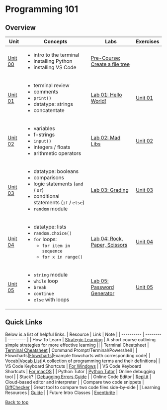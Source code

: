 # <a id="top"></a>Programming 101

## Overview

| Unit| Concepts| Labs| Exercises|
| ----|-------- | --- |------ | 
| [Unit 00](/programming_101/practice/unit_0/exercise_1.md) | <ul><li>intro to the terminal</li> <li>installing Python</li> <li>installing VS Code</li></ul>                                                          |[Pre-Course: Create a file tree](/programming_101/practice/unit_0/exercise_1.md)                                    ||                               |
| [Unit 01](/units/unit_01.md) | <ul><li>terminal review</li> <li>comments</li> <li>`print()`</li> <li>datatype: strings</li> <li>concatentate</li>                                      | [Lab 01: Hello World!](/labs/hello.md)                                                               | [Unit 01 ](/practice/unit_1/) |
| [Unit 02](/units/unit-2.md) | <ul><li>variables</li> <li>f-strings</li> <li>`input()`</li> <li>integers / floats</li> <li>arithmetic operators</li>     </ul>                                                           | [Lab 02: Mad Libs](/labs/madlibs.md)                                                                                                                                                                                                | [Unit 02 ](/practice/unit_2)  |
| [Unit 03](/units/unit-3.md) | <ul><li>datatype: booleans</li> <li>comparisons</li><li>logic statements (`and` / `or`)</li><li>conditional statements (`if` / `else`)</li> <li>`random` module</li> </ul>           | [Lab 03: Grading](/labs/grading.md)                                                                                                                                                                                                                                                                                                                                                                          | [Unit 03 ](/practice/unit_3/) |
| [Unit 04](/units/unit-4.md) | <ul><li>datatype: lists</li> <li>`random.choice()`</li> <li>`for` loops: <ul><li>`for item in sequence`</li><li>`for x in range()`</li></ul></li> </ul> | [Lab 04: Rock, Paper, Scissors](/labs/rps.md) |                                                                                                                                                                                                                                                                                                                                 [Unit 04 ](/practice/unit_4)  |
| [Unit 05](/units/unit-5.md) | <ul><li>`string` module</li> <li>`while` loop</li><li>`break`</li> <li>`continue`</li> <li>`else` with loops</li></ul>                                  | [Lab 05: Password Generator](/labs/password_generator.md)                                                                                                                                                                                                                                                                                                                                                                                                         | [Unit 05 ](/practice/unit_5/) |

## Quick Links

Below is a list of helpful links.
| Resource | Link | Note |
| ---------- | -------- | --------- |
| How To Learn | [Strategic Learning](/docs/how_to_learn/) | A short course outlining simple strategies for more effective learning ||
| Terminal Cheatsheet | [Terminal Cheatsheet](/docs/terminal_cheatsheet.md) | Command Prompt/Terminal/Powershell |
| Flowcharts|[Flowcharts](/docs/flowcharts/)|Example flowcharts with corresponding code|
| Vocab|[Vocab List](/docs/vocab.md/)|A collection of programming terms and their definitions|
| VS Code Keyboard Shortcuts | [For Windows](https://code.visualstudio.com/shortcuts/keyboard-shortcuts-windows.pdf) |
| VS Code Keyboard Shortcuts | [For macOS](https://code.visualstudio.com/shortcuts/keyboard-shortcuts-macos.pdf) |
| Python Tutor | [Python Tutor](http://pythontutor.com/visualize.html#mode=edit) | Online debugging tool |
| Stuck? | [Debugging Errors Guide](https://github.com/PdxCodeGuild/IntroToProgramming/blob/master/documentation/troubleshooting.md) |
| Online Code Editor | [Repl.it](https://repl.it) | Cloud-based editor and interpreter |
| Compare two code snippets | [DiffChecker](https://www.diffchecker.com/) | Great tool to compare two code files side-by-side |
| Learning Resources | [Guide](https://github.com/PdxCodeGuild/IntroToProgramming/blob/master/documentation/resources.md) | | Future Intro Classes | [Eventbrite](https://www.eventbrite.com/o/pdx-code-guild-17959456298) |

[Back to top](#top)
